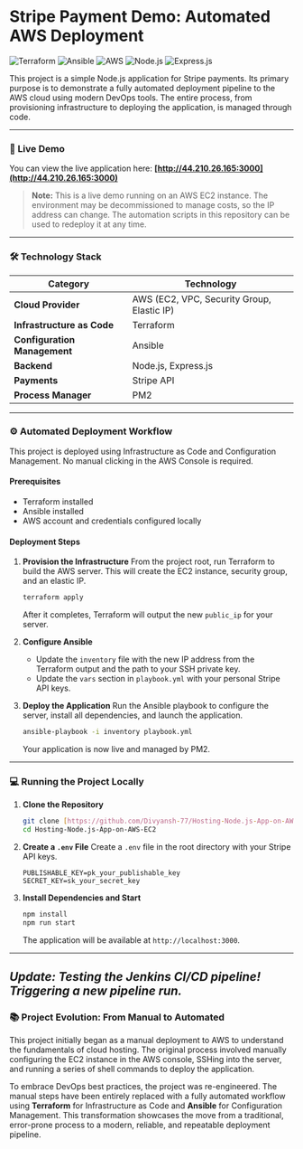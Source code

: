 # Stripe Payment Demo: Automated AWS Deployment

![Terraform](https://img.shields.io/badge/Terraform-7B42BC?logo=terraform&logoColor=white)
![Ansible](https://img.shields.io/badge/Ansible-EE0000?logo=ansible&logoColor=white)
![AWS](https://img.shields.io/badge/AWS-232F3E?logo=amazonaws&logoColor=white)
![Node.js](https://img.shields.io/badge/Node.js-339933?logo=nodedotjs&logoColor=white)
![Express.js](https://img.shields.io/badge/Express.js-000000?logo=express&logoColor=white)

This project is a simple Node.js application for Stripe payments. Its primary purpose is to demonstrate a fully automated deployment pipeline to the AWS cloud using modern DevOps tools. The entire process, from provisioning infrastructure to deploying the application, is managed through code.

---

### 🚀 Live Demo

You can view the live application here: **[http://44.210.26.165:3000](http://44.210.26.165:3000)**

> **Note:** This is a live demo running on an AWS EC2 instance. The environment may be decommissioned to manage costs, so the IP address can change. The automation scripts in this repository can be used to redeploy it at any time.

---

### 🛠️ Technology Stack

| Category                   | Technology                                      |
| -------------------------- | ----------------------------------------------- |
| **Cloud Provider** | AWS (EC2, VPC, Security Group, Elastic IP)      |
| **Infrastructure as Code** | Terraform                                       |
| **Configuration Management**| Ansible                                         |
| **Backend** | Node.js, Express.js                             |
| **Payments** | Stripe API                                      |
| **Process Manager** | PM2                                             |

---

### ⚙️ Automated Deployment Workflow

This project is deployed using Infrastructure as Code and Configuration Management. No manual clicking in the AWS Console is required.

#### Prerequisites
* Terraform installed
* Ansible installed
* AWS account and credentials configured locally

#### Deployment Steps

1.  **Provision the Infrastructure**
    From the project root, run Terraform to build the AWS server. This will create the EC2 instance, security group, and an elastic IP.
    ```bash
    terraform apply
    ```
    After it completes, Terraform will output the new `public_ip` for your server.

2.  **Configure Ansible**
    * Update the `inventory` file with the new IP address from the Terraform output and the path to your SSH private key.
    * Update the `vars` section in `playbook.yml` with your personal Stripe API keys.

3.  **Deploy the Application**
    Run the Ansible playbook to configure the server, install all dependencies, and launch the application.
    ```bash
    ansible-playbook -i inventory playbook.yml
    ```
    Your application is now live and managed by PM2.

---

### 💻 Running the Project Locally

1.  **Clone the Repository**
    ```bash
    git clone [https://github.com/Divyansh-77/Hosting-Node.js-App-on-AWS-EC2.git](https://github.com/Divyansh-77/Hosting-Node.js-App-on-AWS-EC2.git)
    cd Hosting-Node.js-App-on-AWS-EC2
    ```

2.  **Create a `.env` File**
    Create a `.env` file in the root directory with your Stripe API keys.
    ```
    PUBLISHABLE_KEY=pk_your_publishable_key
    SECRET_KEY=sk_your_secret_key
    ```

3.  **Install Dependencies and Start**
    ```bash
    npm install
    npm run start
    ```
    The application will be available at `http://localhost:3000`.
---
*Update: Testing the Jenkins CI/CD pipeline!*
*Triggering a new pipeline run.*
---

### 📚 Project Evolution: From Manual to Automated

This project initially began as a manual deployment to AWS to understand the fundamentals of cloud hosting. The original process involved manually configuring the EC2 instance in the AWS console, SSHing into the server, and running a series of shell commands to deploy the application.

To embrace DevOps best practices, the project was re-engineered. The manual steps have been entirely replaced with a fully automated workflow using **Terraform** for Infrastructure as Code and **Ansible** for Configuration Management. This transformation showcases the move from a traditional, error-prone process to a modern, reliable, and repeatable deployment pipeline.

